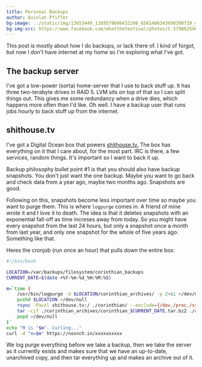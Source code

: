 ```yaml
---
title: Personal Backups
author: Quinlan Pfiffer
bg-image: ../static/img/13653449_1169579606432286_6561406343698300739_o.jpg
bg-img-src: https://www.facebook.com/whatthefestival/photos/t.579862546/1169579606432286/?type=3&theater
---
```


This post is mostly about how I do backups, or lack there of. I kind of forgot,
but now I don't have internet at my home so I'm exploring what I've got.

## The backup server

I've got a low-power (sorta) home-server that I use to back stuff up. It has
three two-terabyte drives in RAID 5. LVM sits on top of that so I can split
things out. This gives me some redundancy when a drive dies, which happens more
often than I'd like. Oh well. I have a backup user that runs jobs hourly to back
stuff up from the internet.

## shithouse.tv

I've got a Digital Ocean box that powers [shithouse.tv.](http://shithouse.tv/)
The box has everything on it that I care about, for the most part. IRC is there,
a few services, random things. It's important so I want to back it up.

Backup philosophy bullet point #1 is that you should also have backup snapshots.
You don't just want the one backup. Maybe you want to go back and check data
from a year ago, maybe two months ago. Snapshots are good.

Following on this, snapshots become less important over time so maybe you want
to purge them. This is where `logpurge` comes in. A friend of mine wrote it and
I love it to death. The idea is that it deletes snapshots with an exponential
fall-off as time increses away from today. So you might have every snapshot from
the last 24 hours, but only a snapshot once a month from last year, and only one
snapshot for the whole of five years ago. Something like that.

Heres the cronjob (run once an hour) that pulls down the entire box:

```bash
#!/bin/bash

LOCATION=/var/backups/filesystem/corinthian_backups
CURRENT_DATE=$(date +%Y-%m-%d_%H:%M:%S)

m=`time (
    /usr/bin/logpurge -d $LOCATION/corinthian_archives/ -y 2>&1 >/dev/null
    pushd $LOCATION >/dev/null
    rsync -Pavzl shithouse.tv:/ ./corinthian/ --exclude={/dev,/proc,/sys,/tmp/*,/run,/lost+found} 2>&1 >/dev/null
    tar -cjf ./corinthian_archives/corinthian_$CURRENT_DATE.tar.bz2 ./corinthian/ 2>&1 >/dev/null
    popd >/dev/null
)`
echo "M is "$m". Curling..."
curl -d "m=$m" https://nosnch.in/xxxxxxxxxx
```

We log purge everything before we take a backup, then we take the server as it currently exists and makes sure that we have an
up-to-date, unarchived copy, and then tar everything up and makes an archive
out of it.
